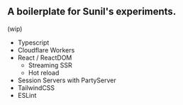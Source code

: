 ## A boilerplate for Sunil's experiments.

(wip)

- Typescript
- Cloudflare Workers
- React / ReactDOM
  - Streaming SSR
  - Hot reload
- Session Servers with PartyServer
- TailwindCSS
- ESLint
